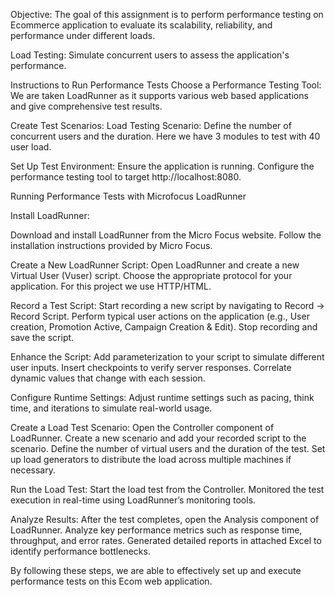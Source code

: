 Objective:
The goal of this assignment is to perform performance testing on Ecommerce application to evaluate its scalability, reliability, and performance under different loads.

Load Testing: Simulate concurrent users to assess the application's performance.

Instructions to Run Performance Tests
Choose a Performance Testing Tool:
We are taken LoadRunner as it supports various web based applications and give comprehensive test results.

Create Test Scenarios:
Load Testing Scenario: Define the number of concurrent users and the duration. Here we have 3 modules to test with 40 user load.

Set Up Test Environment:
Ensure the application is running.
Configure the performance testing tool to target http://localhost:8080.

Running Performance Tests with Microfocus LoadRunner

Install LoadRunner:

Download and install LoadRunner from the Micro Focus website.
Follow the installation instructions provided by Micro Focus.

Create a New LoadRunner Script:
Open LoadRunner and create a new Virtual User (Vuser) script.
Choose the appropriate protocol for your application. For this project we use HTTP/HTML.

Record a Test Script:
Start recording a new script by navigating to Record -> Record Script.
Perform typical user actions on the application (e.g., User creation, Promotion Active, Campaign Creation & Edit).
Stop recording and save the script.

Enhance the Script:
Add parameterization to your script to simulate different user inputs.
Insert checkpoints to verify server responses.
Correlate dynamic values that change with each session.

Configure Runtime Settings:
Adjust runtime settings such as pacing, think time, and iterations to simulate real-world usage.

Create a Load Test Scenario:
Open the Controller component of LoadRunner.
Create a new scenario and add your recorded script to the scenario.
Define the number of virtual users and the duration of the test.
Set up load generators to distribute the load across multiple machines if necessary.

Run the Load Test:
Start the load test from the Controller.
Monitored the test execution in real-time using LoadRunner’s monitoring tools.

Analyze Results:
After the test completes, open the Analysis component of LoadRunner.
Analyze key performance metrics such as response time, throughput, and error rates.
Generated detailed reports in attached Excel to identify performance bottlenecks.


By following these steps, we are able to effectively set up and execute performance tests on this Ecom web application.
